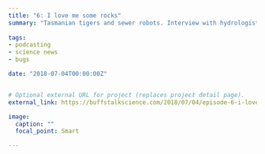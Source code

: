 ```yaml
---
title: "6: I love me some rocks"
summary: "Tasmanian tigers and sewer robots. Interview with hydrologist Grace Guryan."
  
tags:
- podcasting
- science news
- bugs

date: "2018-07-04T00:00:00Z"


# Optional external URL for project (replaces project detail page).
external_link: https://buffstalkscience.com/2018/07/04/episode-6-i-love-me-some-rocks/

image:
  caption: ""
  focal_point: Smart

---
```

